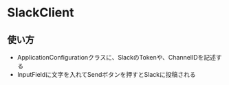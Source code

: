 # SlackClient
## 使い方
- ApplicationConfigurationクラスに、SlackのTokenや、ChannelIDを記述する
- InputFieldに文字を入れてSendボタンを押すとSlackに投稿される

